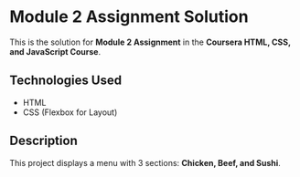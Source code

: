 # Module 2 Assignment Solution

This is the solution for **Module 2 Assignment** in the **Coursera HTML, CSS, and JavaScript Course**.

## Technologies Used
- HTML
- CSS (Flexbox for Layout)

## Description
This project displays a menu with 3 sections: **Chicken, Beef, and Sushi**.
